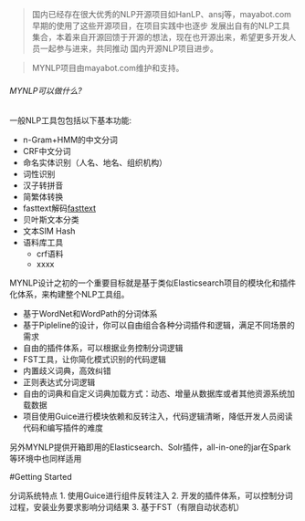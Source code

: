 > 国内已经存在很大优秀的NLP开源项目如HanLP、ansj等，mayabot.com早期的使用了这些开源项目，在项目实践中也逐步
发展出自有的NLP工具集合，本着来自开源回馈于开源的想法，现在也开源出来，希望更多开发人员一起参与进来，共同推动
国内开源NLP项目进步。

> MYNLP项目由mayabot.com维护和支持。

<!-- [START usecases] -->
###### MYNLP可以做什么?

一般NLP工具包包括以下基本功能:

* n-Gram+HMM的中文分词
* CRF中文分词
* 命名实体识别（人名、地名、组织机构）
* 词性识别
* 汉子转拼音
* 简繁体转换
* fasttext解码[fasttext](https://fasttext.cc/)
* 贝叶斯文本分类
* 文本SIM Hash
* 语料库工具
    * crf语料
    * xxxx
    
MYNLP设计之初的一个重要目标就是基于类似Elasticsearch项目的模块化和插件化体系，来构建整个NLP工具组。
* 基于WordNet和WordPath的分词体系
* 基于Pipleline的设计，你可以自由组合各种分词插件和逻辑，满足不同场景的需求
* 自由的插件体系，可以根据业务控制分词逻辑
* FST工具，让你简化模式识别的代码逻辑
* 内置歧义词典，高效纠错
* 正则表达式分词逻辑
* 自由的词典和自定义词典加载方式：动态、增量从数据库或者其他资源系统加载数据
* 项目使用Guice进行模块依赖和反转注入，代码逻辑清晰，降低开发人员阅读代码和编写插件的难度

另外MYNLP提供开箱即用的Elasticsearch、Solr插件，all-in-one的jar在Spark等环境中也同样适用      

#Getting Started


分词系统特点
    1. 使用Guice进行组件反转注入
    2. 开发的插件体系，可以控制分词过程，安装业务要求影响分词结果
    3. 基于FST（有限自动状态机）
